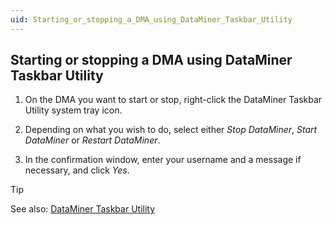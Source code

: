 ```yaml
---
uid: Starting_or_stopping_a_DMA_using_DataMiner_Taskbar_Utility
---
```


## Starting or stopping a DMA using DataMiner Taskbar Utility

1. On the DMA you want to start or stop, right-click the DataMiner Taskbar Utility system tray icon.

2. Depending on what you wish to do, select either *Stop DataMiner*, *Start DataMiner* or *Restart DataMiner*.

3. In the confirmation window, enter your username and a message if necessary, and click *Yes*.

> [!TIP]
> See also:
> [DataMiner Taskbar Utility](xref:DataMiner_Taskbar_Utility)
